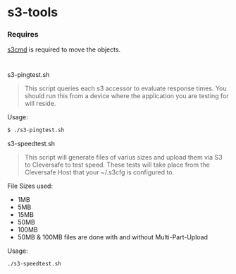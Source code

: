 # s3-tools

### Requires
[s3cmd](https://github.com/kalantal/s3cmd) is required to move the objects.
#
  s3-pingtest.sh
> This script queries each s3 accessor to evaluate response times.
> You should run this from a device where the application you are testing for will reside.

Usage: 
```sh
$ ./s3-pingtest.sh
```

s3-speedtest.sh
> This script will generate files of varius sizes and upload them via S3 to Cleversafe to test speed.
> These tests will take place from the Cleversafe Host that your ~/.s3cfg is configured to.

File Sizes used:
  - 1MB
  - 5MB
  - 15MB
  - 50MB
  - 100MB
  - 50MB & 100MB files are done with and without Multi-Part-Upload

Usage: 
```sh
./s3-speedtest.sh
```
